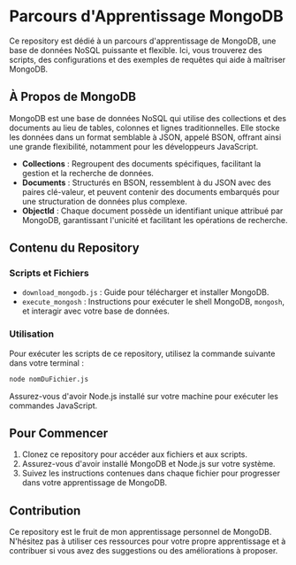 # Parcours d'Apprentissage MongoDB

Ce repository est dédié à un parcours d'apprentissage de MongoDB, une base de données NoSQL puissante et flexible. Ici, vous trouverez des scripts, des configurations et des exemples de requêtes qui aide à maîtriser MongoDB.

## À Propos de MongoDB

MongoDB est une base de données NoSQL qui utilise des collections et des documents au lieu de tables, colonnes et lignes traditionnelles. Elle stocke les données dans un format semblable à JSON, appelé BSON, offrant ainsi une grande flexibilité, notamment pour les développeurs JavaScript.

- **Collections** : Regroupent des documents spécifiques, facilitant la gestion et la recherche de données.
- **Documents** : Structurés en BSON, ressemblent à du JSON avec des paires clé-valeur, et peuvent contenir des documents embarqués pour une structuration de données plus complexe.
- **ObjectId** : Chaque document possède un identifiant unique attribué par MongoDB, garantissant l'unicité et facilitant les opérations de recherche.

## Contenu du Repository

### Scripts et Fichiers

- `download_mongodb.js` : Guide pour télécharger et installer MongoDB.
- `execute_mongosh` : Instructions pour exécuter le shell MongoDB, `mongosh`, et interagir avec votre base de données.

### Utilisation

Pour exécuter les scripts de ce repository, utilisez la commande suivante dans votre terminal :

```sh
node nomDuFichier.js
```

Assurez-vous d'avoir Node.js installé sur votre machine pour exécuter les commandes JavaScript.

## Pour Commencer

1. Clonez ce repository pour accéder aux fichiers et aux scripts.
2. Assurez-vous d'avoir installé MongoDB et Node.js sur votre système.
3. Suivez les instructions contenues dans chaque fichier pour progresser dans votre apprentissage de MongoDB.

## Contribution

Ce repository est le fruit de mon apprentissage personnel de MongoDB. N'hésitez pas à utiliser ces ressources pour votre propre apprentissage et à contribuer si vous avez des suggestions ou des améliorations à proposer.
